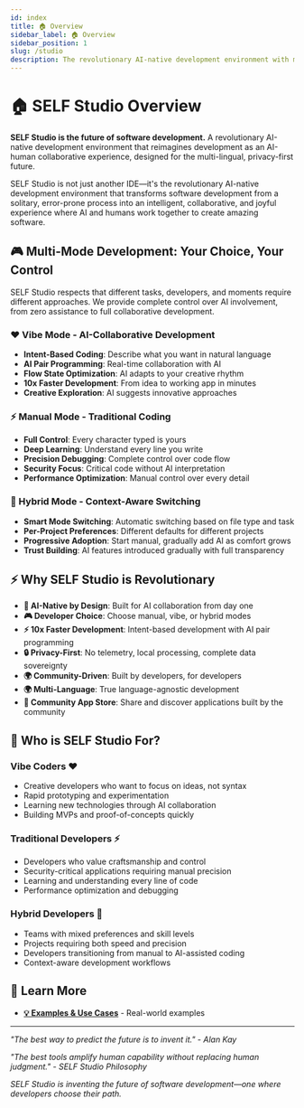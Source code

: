 ```yaml
---
id: index
title: 🏠 Overview
sidebar_label: 🏠 Overview
sidebar_position: 1
slug: /studio
description: The revolutionary AI-native development environment with multi-mode development
---
```


# 🏠 SELF Studio Overview

**SELF Studio is the future of software development.** A revolutionary AI-native development environment that reimagines development as an AI-human collaborative experience, designed for the multi-lingual, privacy-first future.

SELF Studio is not just another IDE—it's the revolutionary AI-native development environment that transforms software development from a solitary, error-prone process into an intelligent, collaborative, and joyful experience where AI and humans work together to create amazing software.

## 🎮 Multi-Mode Development: Your Choice, Your Control

SELF Studio respects that different tasks, developers, and moments require different approaches. We provide complete control over AI involvement, from zero assistance to full collaborative development.

### **❤️ Vibe Mode - AI-Collaborative Development**
- **Intent-Based Coding**: Describe what you want in natural language
- **AI Pair Programming**: Real-time collaboration with AI
- **Flow State Optimization**: AI adapts to your creative rhythm
- **10x Faster Development**: From idea to working app in minutes
- **Creative Exploration**: AI suggests innovative approaches

### **⚡ Manual Mode - Traditional Coding**
- **Full Control**: Every character typed is yours
- **Deep Learning**: Understand every line you write
- **Precision Debugging**: Complete control over code flow
- **Security Focus**: Critical code without AI interpretation
- **Performance Optimization**: Manual control over every detail

### **🔄 Hybrid Mode - Context-Aware Switching**
- **Smart Mode Switching**: Automatic switching based on file type and task
- **Per-Project Preferences**: Different defaults for different projects
- **Progressive Adoption**: Start manual, gradually add AI as comfort grows
- **Trust Building**: AI features introduced gradually with full transparency

## ⚡ Why SELF Studio is Revolutionary

- **🤖 AI-Native by Design**: Built for AI collaboration from day one
- **🎮 Developer Choice**: Choose manual, vibe, or hybrid modes
- **⚡ 10x Faster Development**: Intent-based development with AI pair programming
- **🔒 Privacy-First**: No telemetry, local processing, complete data sovereignty
- **🌍 Community-Driven**: Built by developers, for developers
- **🌍 Multi-Language**: True language-agnostic development
- **🎯 Community App Store**: Share and discover applications built by the community



## 🎯 Who is SELF Studio For?

### **Vibe Coders** ❤️
- Creative developers who want to focus on ideas, not syntax
- Rapid prototyping and experimentation
- Learning new technologies through AI collaboration
- Building MVPs and proof-of-concepts quickly

### **Traditional Developers** ⚡
- Developers who value craftsmanship and control
- Security-critical applications requiring manual precision
- Learning and understanding every line of code
- Performance optimization and debugging

### **Hybrid Developers** 🔄
- Teams with mixed preferences and skill levels
- Projects requiring both speed and precision
- Developers transitioning from manual to AI-assisted coding
- Context-aware development workflows

## 🚀 Learn More

- **[💡 Examples & Use Cases](/studio/examples)** - Real-world examples

---

*"The best way to predict the future is to invent it." - Alan Kay*

*"The best tools amplify human capability without replacing human judgment." - SELF Studio Philosophy*

*SELF Studio is inventing the future of software development—one where developers choose their path.*

